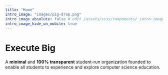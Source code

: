 ```yaml
---
title: "Home"
intro_image: "images/pig-drop.png"
intro_image_absolute: false # edit /assets/scss/components/_intro-image.scss for full control
intro_image_hide_on_mobile: true
---
```


# Execute Big

A **minimal** and **100% transparent** student-run organization founded to enable all students to experience and explore computer science education. 
